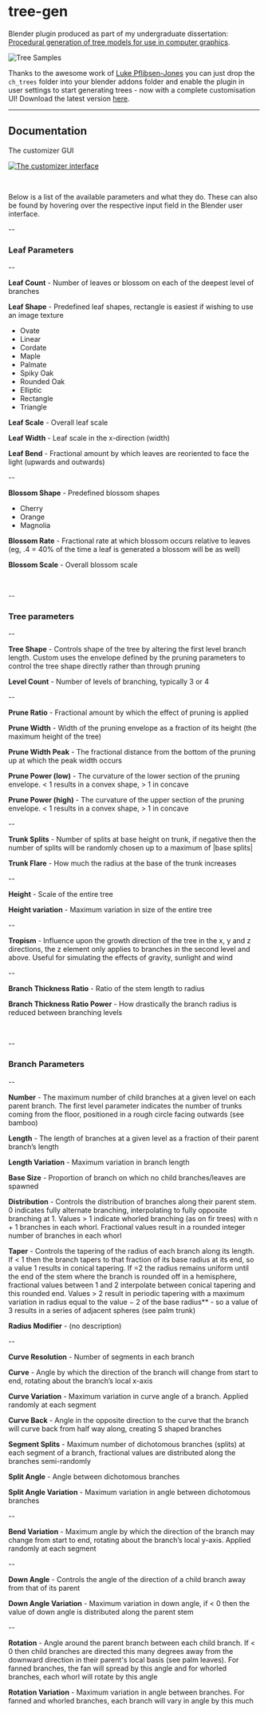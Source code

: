 # tree-gen
Blender plugin produced as part of my undergraduate dissertation: [Procedural generation of tree models for use in computer graphics](https://chewitt.me/Papers/CTH-Dissertation-2017.pdf).

![Tree Samples](http://chewitt.me/Folio/Trees.jpg)

Thanks to the awesome work of [Luke Pflibsen-Jones](https://github.com/luketimothyjones) you can just drop the `ch_trees` folder into your blender addons folder and enable the plugin in user settings to start generating trees - now with a complete customisation UI! Download the latest version [here](https://github.com/friggog/tree-gen/archive/master.zip).

----

## Documentation

The customizer GUI

[![The customizer interface](https://i.imgur.com/lX45Cdq.jpg)](https://i.imgur.com/AcxtG58.jpg)

&nbsp;

Below is a list of the available parameters and what they do. These can also be found by hovering over the respective input field in the Blender user interface.

--
### Leaf Parameters
--

**Leaf Count** - Number of leaves or blossom on each of the deepest level of branches

**Leaf Shape** - Predefined leaf shapes, rectangle is easiest if wishing to use an image texture
 - Ovate
 - Linear
 - Cordate
 - Maple
 - Palmate
 - Spiky Oak
 - Rounded Oak
 - Elliptic
 - Rectangle
 - Triangle

**Leaf Scale** - Overall leaf scale

**Leaf Width** - Leaf scale in the x-direction (width)

**Leaf Bend** - Fractional amount by which leaves are reoriented to face the light (upwards and outwards)

--

**Blossom Shape** - Predefined blossom shapes
 - Cherry
 - Orange
 - Magnolia

**Blossom Rate** - Fractional rate at which blossom occurs relative to leaves (eg, .4 = 40% of the time a leaf is generated a blossom will be as well)

**Blossom Scale** - Overall blossom scale

&nbsp;

--
### Tree parameters
--

**Tree Shape** - Controls shape of the tree by altering the first level branch length. Custom uses the envelope defined by the pruning parameters to control the tree shape directly rather than through pruning

**Level Count** - Number of levels of branching, typically 3 or 4

--

**Prune Ratio** - Fractional amount by which the effect of pruning is applied

**Prune Width** - Width of the pruning envelope as a fraction of its height (the maximum height of the tree)

**Prune Width Peak** - The fractional distance from the bottom of the pruning up at which the peak width occurs

**Prune Power (low)** - The curvature of the lower section of the pruning envelope. < 1 results in a convex shape, > 1 in concave

**Prune Power (high)** - The curvature of the upper section of the pruning envelope. < 1 results in a convex shape, > 1 in concave

--

**Trunk Splits** - Number of splits at base height on trunk, if negative then the number of splits will be randomly chosen up to a maximum of |base splits|

**Trunk Flare** - How much the radius at the base of the trunk increases

--

**Height** - Scale of the entire tree

**Height variation** - Maximum variation in size of the entire tree

--

**Tropism** - Influence upon the growth direction of the tree in the x, y and z directions, the z element only applies to branches in the second level and above. Useful for simulating the effects of gravity, sunlight and wind

--

**Branch Thickness Ratio** - Ratio of the stem length to radius

**Branch Thickness Ratio Power** - How drastically the branch radius is reduced between branching levels

&nbsp;

--
### Branch Parameters
--

**Number** - The maximum number of child branches at a given level on each parent branch. The first level parameter indicates the number of trunks coming from the floor, positioned in a rough circle facing outwards (see bamboo)

**Length** - The length of branches at a given level as a fraction of their parent branch’s length

**Length Variation** - Maximum variation in branch length

**Base Size** - Proportion of branch on which no child branches/leaves are spawned

**Distribution** - Controls the distribution of branches along their parent stem. 0 indicates fully alternate branching, interpolating to fully opposite branching at 1. Values > 1 indicate whorled branching (as on fir trees) with n + 1 branches in each whorl. Fractional values result in a rounded integer number of branches in each whorl

**Taper** - Controls the tapering of the radius of each branch along its length. If < 1 then the branch tapers to that fraction of its base radius at its end, so a value 1 results in conical tapering. If =2 the radius remains uniform until the end of the stem where the branch is rounded off in a hemisphere, fractional values between 1 and 2 interpolate between conical tapering and this rounded end. Values > 2 result in periodic tapering with a maximum variation in radius equal to the value − 2 of the base radius** - so a value of 3 results in a series of adjacent spheres (see palm trunk)

**Radius Modifier** - (no description)

--

**Curve Resolution** - Number of segments in each branch

**Curve** - Angle by which the direction of the branch will change from start to end, rotating about the branch’s local x-axis

**Curve Variation** - Maximum variation in curve angle of a branch. Applied randomly at each segment

**Curve Back** - Angle in the opposite direction to the curve that the branch will curve back from half way along, creating S shaped branches

**Segment Splits** - Maximum number of dichotomous branches (splits) at each segment of a branch, fractional values are distributed along the branches semi-randomly

**Split Angle** - Angle between dichotomous branches

**Split Angle Variation** - Maximum variation in angle between dichotomous branches

--

**Bend Variation** - Maximum angle by which the direction of the branch may change from start to end, rotating about the branch’s local y-axis. Applied randomly at each segment

--

**Down Angle** - Controls the angle of the direction of a child branch away from that of its parent

**Down Angle Variation** - Maximum variation in down angle, if < 0 then the value of down angle is distributed along the parent stem

--

**Rotation** - Angle around the parent branch between each child branch. If < 0 then child branches are directed this many degrees away from the downward direction in their parent's local basis (see palm leaves). For fanned branches, the fan will spread by this angle and for whorled branches, each whorl will rotate by this angle

**Rotation Variation** - Maximum variation in angle between branches. For fanned and whorled branches, each branch will vary in angle by this much

